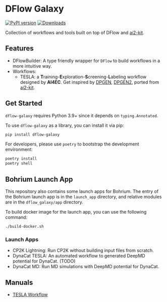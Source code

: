 # DFlow Galaxy

[![PyPI version](https://badge.fury.io/py/dflow-galaxy.svg)](https://badge.fury.io/py/dflow-galaxy)
[![Downloads](https://pepy.tech/badge/dflow-galaxy)](https://pepy.tech/project/dflow-galaxy)

Collection of workflows and tools built on top of DFlow and [ai2-kit](https://github.com/chenggroup/ai2-kit).

## Features
* DFlowBuilder: A type friendly wrapper for `DFlow` to build workflows in a more intuitive way.
* Workflows:
  * TESLA: a **T**raining-**E**xploration-**S**creening-**L**abeling workflow designed by **AI4EC**. Get inspired by [DPGEN](https://github.com/deepmodeling/dpgen), [DPGEN2](https://github.com/deepmodeling/dpgen2), ported from [ai2-kit](https://github.com/chenggroup/ai2-kit).

## Get Started
`dflow-galaxy` requires Python 3.9+ since it depends on `typing.Annotated`.

To use `dflow-galaxy` as a library, you can install it via pip:

```bash
pip install dflow-galaxy
```

For developers, please use `poetry` to bootstrap the development environment:

```bash
poetry install
poetry shell
```

## Bohrium Launch App
This repository also contains some launch apps for Bohrium. The entry of the Bohrium launch app is in the `launch_app` directory, and relative modules are in the `dflow_galaxy/app` directory.

To build docker image for the launch app, you can use the following command:

```bash
./build-docker.sh
```
### Launch Apps
* CP2K Lightning: Run CP2K without building input files from scratch.
* DynaCat TESLA: An automated workflow to generated DeepMD potential for DynaCat. (TODO)
* DynaCat MD: Run MD simulations with DeepMD potential for DynaCat. 


## Manuals
* [TESLA Workflow](doc/tesla.md)
